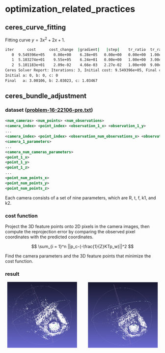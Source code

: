 # optimization_related_practices
## ceres_curve_fitting
Fitting curve $y = 3x^2+2x+1$.

```bash
iter      cost      cost_change  |gradient|   |step|    tr_ratio  tr_radius  ls_iter  iter_time  total_time
   0  9.549396e+05    0.00e+00    6.28e+05   0.00e+00   0.00e+00  1.00e+04        0    3.55e-03    5.89e-03
   1  5.103274e+01    9.55e+05    6.24e+01   0.00e+00   1.00e+00  3.00e+04        1    5.02e-03    1.11e-02
   2  5.101183e+01    2.09e-02    4.66e-03   2.27e-02   1.00e+00  9.00e+04        1    3.47e-03    1.46e-02
Ceres Solver Report: Iterations: 3, Initial cost: 9.549396e+05, Final cost: 5.101183e+01, Termination: CONVERGENCE
Initial a: 0, b: 0, c: 0
Final   a: 3.00106, b: 2.03023, c: 1.03467
```

## ceres_bundle_adjustment
### dataset ([problem-16-22106-pre.txt](http://grail.cs.washington.edu/projects/bal/dubrovnik.html))
```xml
<num_cameras> <num_points> <num_observations>
<camera_index> <point_index> <observation_1_x> <observation_1_y>
...
<camera_index> <point_index> <observation_num_observations_x> <observation_num_observations_y>
<camera_1_parameters>
...
<camera_num_cameras_parameters>
<point_1_x>
<point_1_y>
<point_1_z>
...
<point_num_points_x>
<point_num_points_y>
<point_num_points_z>
```
Each camera consists of a set of nine parameters, which are R, t, f, k1, and k2.

### cost function
Project the 3D feature points onto 2D pixels in the camera images, then compute the reprojection error by comparing the observed pixel coordinates with the predicted coordinates.

$$
\sum_{i = 1}^n ||p_c-(-\frac{1}{Z}KTp_w)||^2
$$

Find the camera parameters and the 3D feature points that minimize the cost function.

### result
<p align="center">
  <img alt="Light" src="images/before_ba.png" width="45%">
&nbsp; &nbsp; &nbsp; &nbsp;
  <img alt="Dark" src="images/after_ba.png" width="45%">
</p>